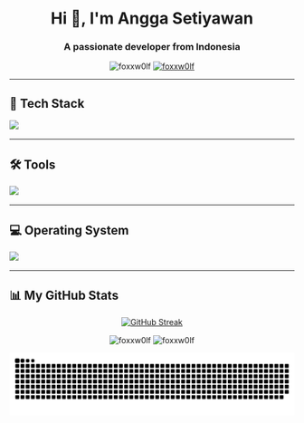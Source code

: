 <h1 align="center">Hi 👋, I'm Angga Setiyawan</h1>
<h3 align="center">A passionate developer from Indonesia</h3>

<p align="center"> 
  <img src="https://komarev.com/ghpvc/?username=foxxw0lf&label=Profile%20views&color=0e75b6&style=flat" alt="foxxw0lf" />
  <a href="https://github.com/ryo-ma/github-profile-trophy"><img src="https://github-profile-trophy.vercel.app/?username=foxxw0lf" alt="foxxw0lf" /></a> 
</p>

---

## 🚀 Tech Stack
<p align="left">
  <a href="https://skillicons.dev">
    <img src="https://skillicons.dev/icons?i=html,css,bootstrap,tailwind,js,ts,react,nextjs,php,laravel,java,dart,flutter,python,nodejs,mysql,postman,tailwind,py" />
  </a>
</p>

---

## 🛠️ Tools
<p align="left">
  <a href="https://skillicons.dev">
    <img src="https://skillicons.dev/icons?i=figma,ps,git,docker,kubernetes,jenkins,grafana,discord,vscode,pr,vite,powershell,cloudflare,elasticsearch,github,gradle,vscode,vercel,githubactions" />
  </a>
</p>

---

## 💻 Operating System
<p align="left">
  <a href="https://skillicons.dev">
    <img src="https://skillicons.dev/icons?i=linux,windows,ubuntu" />
  </a>
</p>

---

## 📊 My GitHub Stats

<p align="center">
  <a href="https://git.io/streak-stats">
    <img src="https://github-readme-streak-stats.herokuapp.com?user=foxxw0lf" alt="GitHub Streak" />
  </a>
</p>
<p align="center">
  <img align="center" src="https://github-readme-stats.vercel.app/api?username=foxxw0lf&show_icons=true&locale=en&theme=transparent&hide_border=true" alt="foxxw0lf" />
  <img align="center" src="https://github-readme-stats.vercel.app/api/top-langs?username=foxxw0lf&show_icons=true&locale=en&layout=compact&theme=transparent&hide_border=true" alt="foxxw0lf" />
</p>

<div align="center">
  <picture>
    <source media="(prefers-color-scheme: dark)" srcset="https://raw.githubusercontent.com/platane/snk/output/github-contribution-grid-snake-dark.svg" />
    <source media="(prefers-color-scheme: light)" srcset="https://raw.githubusercontent.com/platane/snk/output/github-contribution-grid-snake.svg" />
    <img alt="github contribution grid snake animation" src="https://raw.githubusercontent.com/platane/snk/output/github-contribution-grid-snake.svg" />
  </picture>
</div>
